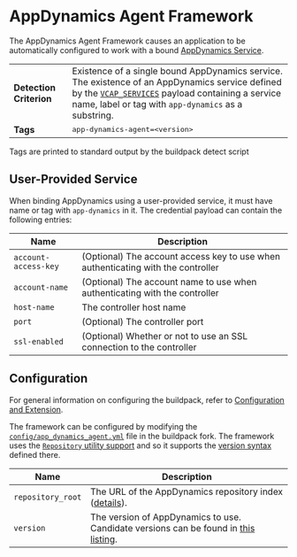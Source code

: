 # AppDynamics Agent Framework
The AppDynamics Agent Framework causes an application to be automatically configured to work with a bound [AppDynamics Service][].

<table>
  <tr>
    <td><strong>Detection Criterion</strong></td><td>Existence of a single bound AppDynamics service. The existence of an AppDynamics service defined by the <a href="http://docs.cloudfoundry.com/docs/using/deploying-apps/environment-variable.html#VCAP_SERVICES"><code>VCAP_SERVICES</code></a> payload containing a service name, label or tag with <code>app-dynamics</code> as a substring.
</td>
  </tr>
  <tr>
    <td><strong>Tags</strong></td><td><tt>app-dynamics-agent=&lt;version&gt;</tt></td>
  </tr>
</table>
Tags are printed to standard output by the buildpack detect script

## User-Provided Service
When binding AppDynamics using a user-provided service, it must have name or tag with `app-dynamics` in it.  The credential payload can contain the following entries:

| Name | Description
| ---- | -----------
| `account-access-key` | (Optional) The account access key to use when authenticating with the controller
| `account-name` | (Optional) The account name to use when authenticating with the controller
| `host-name` | The controller host name
| `port` | (Optional) The controller port
| `ssl-enabled` | (Optional) Whether or not to use an SSL connection to the controller

## Configuration
For general information on configuring the buildpack, refer to [Configuration and Extension][].

The framework can be configured by modifying the [`config/app_dynamics_agent.yml`][] file in the buildpack fork.  The framework uses the [`Repository` utility support][repositories] and so it supports the [version syntax][] defined there.

| Name | Description
| ---- | -----------
| `repository_root` | The URL of the AppDynamics repository index ([details][repositories]).
| `version` | The version of AppDynamics to use. Candidate versions can be found in [this listing][].


[`config/app_dynamics_agent.yml`]: ../config/app_dynamics_agent.yml
[AppDynamics Service]: http://www.appdynamics.com
[Configuration and Extension]: ../README.md#configuration-and-extension
[repositories]: extending-repositories.md
[this listing]: http://download.pivotal.io.s3.amazonaws.com/app-dynamics/index.yml
[version syntax]: extending-repositories.md#version-syntax-and-ordering
